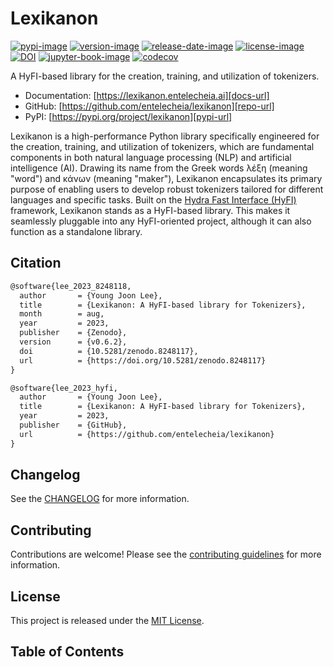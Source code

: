 # Lexikanon

[![pypi-image]][pypi-url]
[![version-image]][release-url]
[![release-date-image]][release-url]
[![license-image]][license-url]
[![DOI][zenodo-image]][zenodo-url]
[![jupyter-book-image]][docs-url]
[![codecov][codecov-image]][codecov-url]

A HyFI-based library for the creation, training, and utilization of tokenizers.

- Documentation: [https://lexikanon.entelecheia.ai][docs-url]
- GitHub: [https://github.com/entelecheia/lexikanon][repo-url]
- PyPI: [https://pypi.org/project/lexikanon][pypi-url]

Lexikanon is a high-performance Python library specifically engineered for the creation, training, and utilization of tokenizers, which are fundamental components in both natural language processing (NLP) and artificial intelligence (AI). Drawing its name from the Greek words λέξη (meaning "word") and κάνων (meaning "maker"), Lexikanon encapsulates its primary purpose of enabling users to develop robust tokenizers tailored for different languages and specific tasks. Built on the [Hydra Fast Interface (HyFI)](https://hyfi.entelecheia.ai) framework, Lexikanon stands as a HyFI-based library. This makes it seamlessly pluggable into any HyFI-oriented project, although it can also function as a standalone library.

## Citation

```tex
@software{lee_2023_8248118,
  author       = {Young Joon Lee},
  title        = {Lexikanon: A HyFI-based library for Tokenizers},
  month        = aug,
  year         = 2023,
  publisher    = {Zenodo},
  version      = {v0.6.2},
  doi          = {10.5281/zenodo.8248117},
  url          = {https://doi.org/10.5281/zenodo.8248117}
}
```

```tex
@software{lee_2023_hyfi,
  author       = {Young Joon Lee},
  title        = {Lexikanon: A HyFI-based library for Tokenizers},
  year         = 2023,
  publisher    = {GitHub},
  url          = {https://github.com/entelecheia/lexikanon}
}
```

## Changelog

See the [CHANGELOG] for more information.

## Contributing

Contributions are welcome! Please see the [contributing guidelines] for more information.

## License

This project is released under the [MIT License][license-url].

## Table of Contents

```{tableofcontents}

```

<!-- Links: -->

[zenodo-image]: https://zenodo.org/badge/DOI/10.5281/zenodo.8248117.svg
[zenodo-url]: https://doi.org/10.5281/zenodo.8248117
[codecov-image]: https://codecov.io/gh/entelecheia/lexikanon/branch/main/graph/badge.svg?token=KGST5XVW3F
[codecov-url]: https://codecov.io/gh/entelecheia/lexikanon
[pypi-image]: https://img.shields.io/pypi/v/lexikanon
[license-image]: https://img.shields.io/github/license/entelecheia/lexikanon
[license-url]: https://github.com/entelecheia/lexikanon/blob/main/LICENSE
[version-image]: https://img.shields.io/github/v/release/entelecheia/lexikanon?sort=semver
[release-date-image]: https://img.shields.io/github/release-date/entelecheia/lexikanon
[release-url]: https://github.com/entelecheia/lexikanon/releases
[jupyter-book-image]: https://jupyterbook.org/en/stable/_images/badge.svg
[repo-url]: https://github.com/entelecheia/lexikanon
[pypi-url]: https://pypi.org/project/lexikanon
[docs-url]: https://lexikanon.entelecheia.ai
[changelog]: https://github.com/entelecheia/lexikanon/blob/main/CHANGELOG.md
[contributing guidelines]: https://github.com/entelecheia/lexikanon/blob/main/CONTRIBUTING.md

<!-- Links: -->
